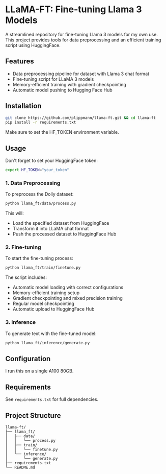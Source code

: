 # LLaMA-FT: Fine-tuning Llama 3 Models

A streamlined repository for fine-tuning Llama 3 models for my own use. This project provides tools for data preprocessing and an efficient training script using HuggingFace.

## Features

- Data preprocessing pipeline for dataset with Llama 3 chat format
- Fine-tuning script for LLaMA 3 models
- Memory-efficient training with gradient checkpointing
- Automatic model pushing to Hugging Face Hub

## Installation

```bash
git clone https://github.com/plippmann/llama-ft.git && cd llama-ft
pip install -r requirements.txt
```
Make sure to set the HF_TOKEN environment variable.

## Usage

Don't forget to set your HuggingFace token:
```bash
export HF_TOKEN="your_token"
```

### 1. Data Preprocessing

To preprocess the Dolly dataset:

```bash
python llama_ft/data/process.py
```

This will:
- Load the specified dataset from HuggingFace
- Transform it into LLaMA chat format
- Push the processed dataset to HuggingFace Hub

### 2. Fine-tuning

To start the fine-tuning process:

```bash
python llama_ft/train/finetune.py
```

The script includes:
- Automatic model loading with correct configurations
- Memory-efficient training setup
- Gradient checkpointing and mixed precision training
- Regular model checkpointing
- Automatic upload to HuggingFace Hub

### 3. Inference

To generate text with the fine-tuned model:

```bash
python llama_ft/inference/generate.py
```

## Configuration

I run this on a single A100 80GB.

## Requirements

See `requirements.txt` for full dependencies.

## Project Structure

```
llama-ft/
├── llama_ft/
│   ├── data/
│   │   └── process.py
│   ├── train/
│   │   └── finetune.py
│   └── inference/
│       └── generate.py
├── requirements.txt
└── README.md
```
